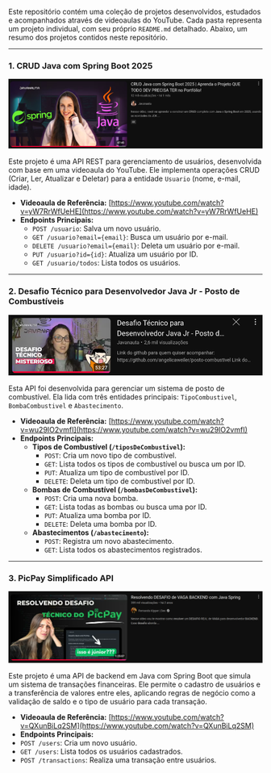 Este repositório contém uma coleção de projetos desenvolvidos, estudados e acompanhados através de videoaulas do YouTube. Cada pasta representa um projeto individual, com seu próprio `README.md` detalhado. Abaixo, um resumo dos projetos contidos neste repositório.

---

### **1. CRUD Java com Spring Boot 2025**

![Imagem da Videoaula](cadastro-usuario/Imagem-aula.png)

Este projeto é uma API REST para gerenciamento de usuários, desenvolvida com base em uma videoaula do YouTube. Ele implementa operações CRUD (Criar, Ler, Atualizar e Deletar) para a entidade `Usuario` (nome, e-mail, idade).

* **Videoaula de Referência:** [https://www.youtube.com/watch?v=yW7RrWfUeHE](https://www.youtube.com/watch?v=yW7RrWfUeHE)
* **Endpoints Principais:**
    * `POST /usuario`: Salva um novo usuário.
    * `GET /usuario?email={email}`: Busca um usuário por e-mail.
    * `DELETE /usuario?email={email}`: Deleta um usuário por e-mail.
    * `PUT /usuario?id={id}`: Atualiza um usuário por ID.
    * `GET /usuario/todos`: Lista todos os usuários.

---

### **2. Desafio Técnico para Desenvolvedor Java Jr - Posto de Combustíveis**

![Imagem da Videoaula](posto-combustivel/Imagem-aula.png)

Esta API foi desenvolvida para gerenciar um sistema de posto de combustível. Ela lida com três entidades principais: `TipoCombustivel`, `BombaCombustivel` e `Abastecimento`.

* **Videoaula de Referência:** [https://www.youtube.com/watch?v=wu29IO2vmfI](https://www.youtube.com/watch?v=wu29IO2vmfI)
* **Endpoints Principais:**
    * **Tipos de Combustível (`/tiposDeCombustivel`):**
        * `POST`: Cria um novo tipo de combustível.
        * `GET`: Lista todos os tipos de combustível ou busca um por ID.
        * `PUT`: Atualiza um tipo de combustível por ID.
        * `DELETE`: Deleta um tipo de combustível por ID.
    * **Bombas de Combustível (`/bombasDeCombustivel`):**
        * `POST`: Cria uma nova bomba.
        * `GET`: Lista todas as bombas ou busca uma por ID.
        * `PUT`: Atualiza uma bomba por ID.
        * `DELETE`: Deleta uma bomba por ID.
    * **Abastecimentos (`/abastecimento`):**
        * `POST`: Registra um novo abastecimento.
        * `GET`: Lista todos os abastecimentos registrados.

---

### **3. PicPay Simplificado API**

![Imagem da Videoaula](picpaysimplificado/Imagem-aula.png)

Este projeto é uma API de backend em Java com Spring Boot que simula um sistema de transações financeiras. Ele permite o cadastro de usuários e a transferência de valores entre eles, aplicando regras de negócio como a validação de saldo e o tipo de usuário para cada transação.

* **Videoaula de Referência:** [https://www.youtube.com/watch?v=QXunBiLq2SM](https://www.youtube.com/watch?v=QXunBiLq2SM)
* **Endpoints Principais:**
* `POST /users`: Cria um novo usuário.
* `GET /users`: Lista todos os usuários cadastrados.
* `POST /transactions`: Realiza uma transação entre usuários.